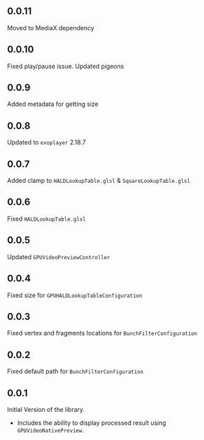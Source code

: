 ## 0.0.11

Moved to MediaX dependency

## 0.0.10

Fixed play/pause issue. Updated pigeons

## 0.0.9

Added metadata for getting size

## 0.0.8

Updated to `exoplayer` 2.18.7

## 0.0.7

Added clamp to `HALDLookupTable.glsl` & `SquareLookupTable.glsl`

## 0.0.6

Fixed `HALDLookupTable.glsl`

## 0.0.5

Updated `GPUVideoPreviewController`

## 0.0.4

Fixed size for `GPUHALDLookupTableConfiguration`

## 0.0.3

Fixed vertex and fragments locations for `BunchFilterConfiguration`

## 0.0.2

Fixed default path for `BunchFilterConfiguration`

## 0.0.1

Initial Version of the library.

- Includes the ability to display processed result using `GPUVideoNativePreview`.
